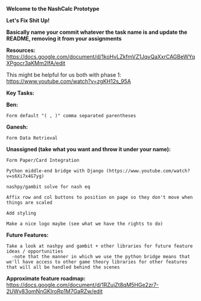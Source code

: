 **Welcome to the NashCalc Prototype** 

**Let's Fix Shit Up!**

**Basically name your commit whatever the task name is and update the README, removing it from your assignments** 

**Resources:**
  https://docs.google.com/document/d/1koHvLZkfmVZ1JqvQaXxrCAGBeWYqXPgocr3aKMm2IfA/edit
  
  This might be helpful for us both with phase 1: https://www.youtube.com/watch?v=zgKH12s_95A

**Key Tasks:**
  
  **Ben:** 
   
    Form default "( , )" comma separated parentheses 
    
  **Ganesh:**
    
    Form Data Retrieval 
    
  
  **Unassigned (take what you want and throw it under your name):** 

    Form Paper/Card Integration 

    Python middle-end bridge with Django (https://www.youtube.com/watch?v=s6Xi7x4G7yg)
    
    nashpy/gambit solve for nash eq 
    
    Affix row and col buttons to position on page so they don't move when things are scaled 
    
    Add styling
    
    Make a nice logo maybe (see what we have the rights to do) 
  
  
  **Future Features:** 
  
    Take a look at nashpy and gambit + other libraries for future feature ideas / opportunities 
      -note that the manner in which we use the python bridge means that we'll have access to other game theory libraries for other features that will all be handled behind the scenes 
      
  **Approximate feature roadmap:** 
    https://docs.google.com/document/d/1RZujZt8qM5HGe2zr7-2UWy83omNnGKIroRp1M7GaRZw/edit
    
      
    
    
    
    
    
